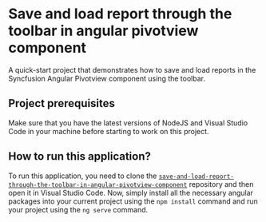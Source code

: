 # Save and load report through the toolbar in angular pivotview component
A quick-start project that demonstrates how to save and load reports in the Syncfusion Angular Pivotview component using the toolbar.

## Project prerequisites

Make sure that you have the latest versions of NodeJS and Visual Studio Code in your machine before starting to work on this project.

## How to run this application?

To run this application, you need to clone the [`save-and-load-report-through-the-toolbar-in-angular-pivotview-component`](https://github.com/SyncfusionExamples/save-and-load-report-through-the-toolbar-in-angular-pivotview-component) repository and then open it in Visual Studio Code. Now, simply install all the necessary angular packages into your current project using the `npm install` command and run your project using the `ng serve` command.
